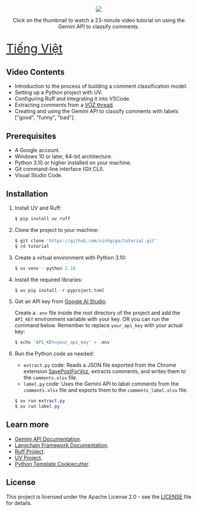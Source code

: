 <div align="center">
<a href="https://youtu.be/XlX2NaVCiNw">
  <img src="https://github.com/user-attachments/assets/860eae8a-d710-4b0a-a957-dd2eeea21e6a">
  </a>
  <p>Click on the thumbnail to watch a 23-minute video tutorial on using the Gemini API to classify comments.</p>
</div>

<p style="font-size: 2rem;">
    <a href="README.md">Tiếng Việt</a>
</p>

## Video Contents

- Introduction to the process of building a comment classification model.
- Setting up a Python project with UV.
- Configuring Ruff and integrating it into VSCode.
- Extracting comments from a [VOZ thread](https://voz.vn/t/tat-tan-tat-ve-dich-vu-nextdns.522718/).
- Creating and using the Gemini API to classify comments with labels ["good", "funny", "bad"].

## Prerequisites

- A Google account.
- Windows 10 or later, 64-bit architecture.
- Python 3.10 or higher installed on your machine.
- Git command-line interface (Git CLI).
- Visual Studio Code.

## Installation

1. Install UV and Ruff:

   ```powershell
   $ pip install uv ruff
   ```

2. Clone the project to your machine:

   ```powershell
   $ git clone 'https://github.com/vinhgiga/tutorial.git'
   $ cd tutorial
   ```

3. Create a virtual environment with Python 3.10:

   ```powershell
   $ uv venv --python 3.10
   ```

4. Install the required libraries:

   ```powershell
   $ uv pip install -r pyproject.toml
   ```

5. Get an API key from [Google AI Studio](https://aistudio.google.com/apikey).

   Create a `.env` file inside the root directory of the project and add the `API_KEY` environment variable with your key. OR you can run the command below. Remember to replace `your_api_key` with your actual key:

   ```powershell
   $ echo 'API_KEY=your_api_key' > .env
   ```

6. Run the Python code as needed:

   - `extract.py` code: Reads a JSON file exported from the Chrome extension [SavePostForVoz](https://chromewebstore.google.com/detail/savepostforvoz/oknmbclpnggfejjadadcgdbhndgjcjgg), extracts comments, and writes them to the `comments.xlsx` file.
   - `label.py` code: Uses the Gemini API to label comments from the `comments.xlsx` file and exports them to the `comments_label.xlsx` file.

   ```powershell
   $ uv run extract.py
   $ uv run label.py
   ```

## Learn more

- [Gemini API Documentation](https://ai.google.dev/gemini-api/docs).
- [Langchain Framework Documentation](https://python.langchain.com/docs/tutorials/).
- [Ruff Project](https://github.com/astral-sh/ruff).
- [UV Project](https://github.com/astral-sh/uv).
- [Python Template Cookiecutter](https://github.com/cookiecutter/cookiecutter).

## License

This project is licensed under the Apache License 2.0 - see the [LICENSE](/LICENSE) file for details.
